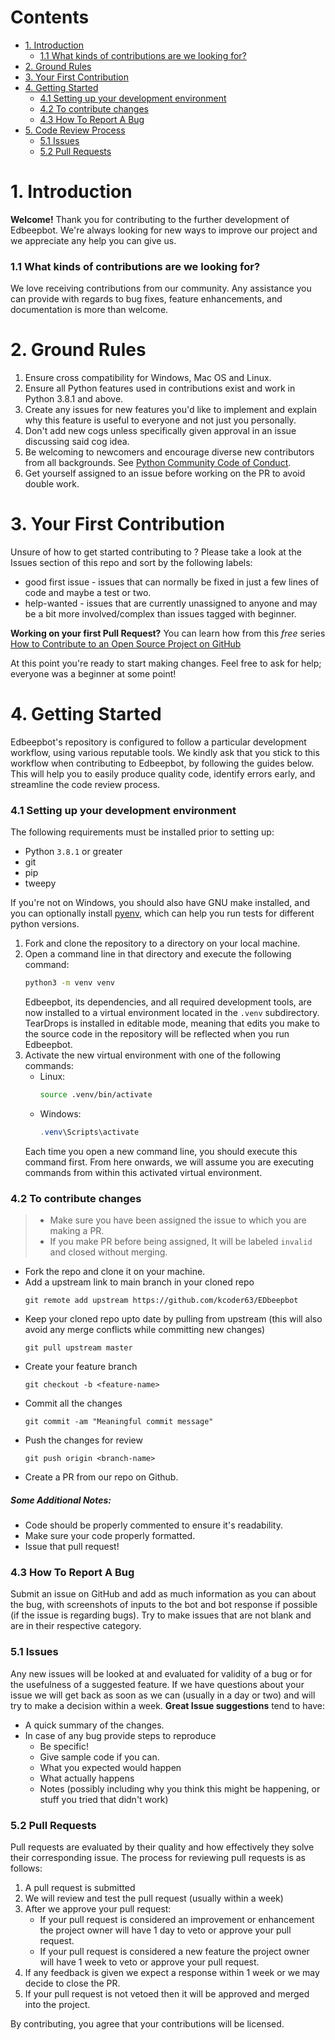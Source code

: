 # Contents
* [1. Introduction](#1-introduction)
  * [1.1 What kinds of contributions are we looking for?](#11-what-kinds-of-contributions-are-we-looking-for)
* [2. Ground Rules](#2-ground-rules)
* [3. Your First Contribution](#3-your-first-contribution)
* [4. Getting Started](#4-getting-started)
  * [4.1 Setting up your development environment](#41-setting-up-your-development-environment)
  * [4.2 To contribute changes](#46-to-contribute-changes)
  * [4.3 How To Report A Bug](#47-how-to-report-a-bug)
* [5. Code Review Process](#5-code-review-process)
  * [5.1 Issues](#51-issues)
  * [5.2 Pull Requests](#52-pull-requests)

# 1. Introduction
**Welcome!** Thank you for contributing to the further development of Edbeepbot. We're always looking for new ways to improve our project and we appreciate any help you can give us.


### 1.1 What kinds of contributions are we looking for?
We love receiving contributions from our community. Any assistance you can provide with regards to bug fixes, feature enhancements, and documentation is more than welcome.

# 2. Ground Rules
1. Ensure cross compatibility for Windows, Mac OS and Linux.
2. Ensure all Python features used in contributions exist and work in Python 3.8.1 and above.
3. Create any issues for new features you'd like to implement and explain why this feature is useful to everyone and not just you personally.
4. Don't add new cogs unless specifically given approval in an issue discussing said cog idea.
5. Be welcoming to newcomers and encourage diverse new contributors from all backgrounds. See [Python Community Code of Conduct](https://www.python.org/psf/codeofconduct/).
6. Get yourself assigned to an issue before working on the PR to avoid double work. 

# 3. Your First Contribution
Unsure of how to get started contributing to ? Please take a look at the Issues section of this repo and sort by the following labels:

* good first issue - issues that can normally be fixed in just a few lines of code and maybe a test or two.
* help-wanted - issues that are currently unassigned to anyone and may be a bit more involved/complex than issues tagged with beginner.

**Working on your first Pull Request?** You can learn how from this *free* series [How to Contribute to an Open Source Project on GitHub](https://egghead.io/series/how-to-contribute-to-an-open-source-project-on-github)

At this point you're ready to start making changes. Feel free to ask for help; everyone was a beginner at some point!

# 4. Getting Started

Edbeepbot's repository is configured to follow a particular development workflow, using various reputable tools. We kindly ask that you stick to this workflow when contributing to Edbeepbot, by following the guides below. This will help you to easily produce quality code, identify errors early, and streamline the code review process.

### 4.1 Setting up your development environment
The following requirements must be installed prior to setting up:
 - Python `3.8.1` or greater
 - git
 - pip
 - tweepy
 
If you're not on Windows, you should also have GNU make installed, and you can optionally install [pyenv](https://github.com/pyenv/pyenv), which can help you run tests for different python versions.

1. Fork and clone the repository to a directory on your local machine.
2. Open a command line in that directory and execute the following command:
    ```bash
    python3 -m venv venv
    ```
    Edbeepbot, its dependencies, and all required development tools, are now installed to a virtual environment located in the `.venv` subdirectory. TearDrops is installed in editable mode, meaning that edits you make to the source code in the repository will be reflected when you run Edbeepbot.
3. Activate the new virtual environment with one of the following commands:
    - Linux:
        ```bash
        source .venv/bin/activate
        ```
    - Windows:
        ```powershell
        .venv\Scripts\activate
        ```
    Each time you open a new command line, you should execute this command first. From here onwards, we will assume you are executing commands from within this activated virtual environment.
 

### 4.2 To contribute changes

> - Make sure you have been assigned the issue to which you are making a PR.
> - If you make PR before being assigned, It will be labeled `invalid` and closed without merging.

* Fork the repo and clone it on your machine.
* Add a upstream link to main branch in your cloned repo
    ```
    git remote add upstream https://github.com/kcoder63/EDbeepbot
    ```
* Keep your cloned repo upto date by pulling from upstream (this will also avoid any merge conflicts while committing new changes)
    ```
    git pull upstream master
    ```
* Create your feature branch
    ```
    git checkout -b <feature-name>
    ```
* Commit all the changes
    ```
    git commit -am "Meaningful commit message"
    ```
* Push the changes for review
    ```
    git push origin <branch-name>
    ```
* Create a PR from our repo on Github.

##### Some Additional Notes:
* Code should be properly commented to ensure it's readability.
* Make sure your code properly formatted.
* Issue that pull request!


### 4.3 How To Report A Bug
Submit an issue on GitHub and add as much information as you can about the bug, with screenshots of inputs to the bot and bot response if possible (if the issue is regarding bugs). Try to make issues that are not blank and are in their respective category. 

### 5.1 Issues
Any new issues will be looked at and evaluated for validity of a bug or for the usefulness of a suggested feature. If we have questions about your issue we will get back as soon as we can (usually in a day or two) and will try to make a decision within a week.
**Great Issue suggestions** tend to have:

- A quick summary of the changes.
- In case of any bug provide steps to reproduce
  - Be specific!
  - Give sample code if you can.
  - What you expected would happen
  - What actually happens
  - Notes (possibly including why you think this might be happening, or stuff you tried that didn't work)


### 5.2 Pull Requests
Pull requests are evaluated by their quality and how effectively they solve their corresponding issue. The process for reviewing pull requests is as follows:

1. A pull request is submitted
2. We will review and test the pull request (usually within a week)
3. After we approve your pull request:
    * If your pull request is considered an improvement or enhancement the project owner will have 1 day to veto or approve your pull request.
    * If your pull request is considered a new feature the project owner will have 1 week to veto or approve your pull request.
4. If any feedback is given we expect a response within 1 week or we may decide to close the PR.
5. If your pull request is not vetoed then it will be approved and merged into the project.

By contributing, you agree that your contributions will be licensed.
